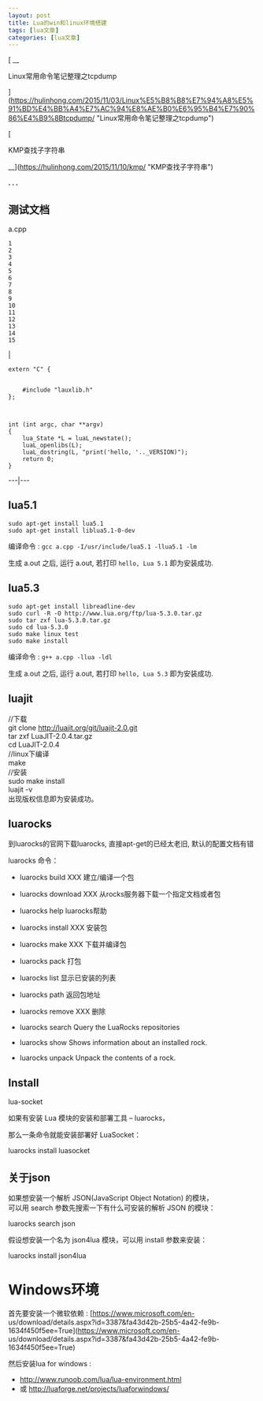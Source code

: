 ```yaml
---
layout: post
title: Lua的win和linux环境搭建 
tags: [lua文章]
categories: [lua文章]
---
```

[ __

Linux常用命令笔记整理之tcpdump

](https://hulinhong.com/2015/11/03/Linux%E5%B8%B8%E7%94%A8%E5%91%BD%E4%BB%A4%E7%AC%94%E8%AE%B0%E6%95%B4%E7%90%86%E4%B9%8Btcpdump/
"Linux常用命令笔记整理之tcpdump")

[

KMP查找子字符串

__](https://hulinhong.com/2015/11/10/kmp/ "KMP查找子字符串")

**. . .**

## [](https://hulinhong.com/#%E6%B5%8B%E8%AF%95%E6%96%87%E4%BB%B6 "测试文档")测试文档

a.cpp

    
    
    1  
    2  
    3  
    4  
    5  
    6  
    7  
    8  
    9  
    10  
    11  
    12  
    13  
    14  
    15  
    

|

    
    
    extern "C" {  
          
          
        #include "lauxlib.h"  
    };    
      
      
      
    int (int argc, char **argv)  
    {  
        lua_State *L = luaL_newstate();  
        luaL_openlibs(L);  
        luaL_dostring(L, "print('hello, '.._VERSION)");  
        return 0;  
    }  
      
  
---|---  
  
## [](https://hulinhong.com/#lua5-1 "lua5.1")lua5.1

    
    
    sudo apt-get install lua5.1
    sudo apt-get install liblua5.1-0-dev
    

编译命令 : `gcc a.cpp -I/usr/include/lua5.1 -llua5.1 -lm`

生成 a.out 之后, 运行 a.out, 若打印 `hello, Lua 5.1` 即为安装成功.

## [](https://hulinhong.com/#lua5-3 "lua5.3")lua5.3

    
    
    sudo apt-get install libreadline-dev
    sudo curl -R -O http://www.lua.org/ftp/lua-5.3.0.tar.gz
    sudo tar zxf lua-5.3.0.tar.gz
    sudo cd lua-5.3.0
    sudo make linux test
    sudo make install
    

编译命令 : `g++ a.cpp -llua -ldl`

生成 a.out 之后, 运行 a.out, 若打印 `hello, Lua 5.3` 即为安装成功.

## [](https://hulinhong.com/#luajit "luajit")luajit

//下载  
git clone <http://luajit.org/git/luajit-2.0.git>  
tar zxf LuaJIT-2.0.4.tar.gz  
cd LuaJIT-2.0.4  
//linux下编译  
make  
//安装  
sudo make install  
luajit -v  
出现版权信息即为安装成功。

## [](https://hulinhong.com/#luarocks "luarocks")luarocks

到luarocks的官网下载luarocks, 直接apt-get的已经太老旧, 默认的配置文档有错

luarocks 命令：

  * luarocks build XXX 建立/编译一个包

  * luarocks download XXX 从rocks服务器下载一个指定文档或者包

  * luarocks help luarocks帮助

  * luarocks install XXX 安装包

  * luarocks make XXX 下载并编译包

  * luarocks pack 打包

  * luarocks list 显示已安装的列表

  * luarocks path 返回包地址

  * luarocks remove XXX 删除

  * luarocks search Query the LuaRocks repositories

  * luarocks show Shows information about an installed rock.

  * luarocks unpack Unpack the contents of a rock.

## [](https://hulinhong.com/#Install-lua-socket "Install lua-socket")Install
lua-socket

如果有安装 Lua 模块的安装和部署工具 – luarocks，

那么一条命令就能安装部署好 LuaSocket：

luarocks install luasocket

## [](https://hulinhong.com/#%E5%85%B3%E4%BA%8Ejson "关于json")关于json

如果想安装一个解析 JSON(JavaScript Object Notation) 的模块，  
可以用 search 参数先搜索一下有什么可安装的解析 JSON 的模块：

luarocks search json

假设想安装一个名为 json4lua 模块，可以用 install 参数来安装：

luarocks install json4lua

# [](https://hulinhong.com/#Windows%E7%8E%AF%E5%A2%83 "Windows环境")Windows环境

首先要安装一个微软依赖 : [https://www.microsoft.com/en-
us/download/details.aspx?id=3387&fa43d42b-25b5-4a42-fe9b-1634f450f5ee=True](https://www.microsoft.com/en-
us/download/details.aspx?id=3387&fa43d42b-25b5-4a42-fe9b-1634f450f5ee=True)

然后安装lua for windows :

  * <http://www.runoob.com/lua/lua-environment.html>
  * 或 <http://luaforge.net/projects/luaforwindows/>